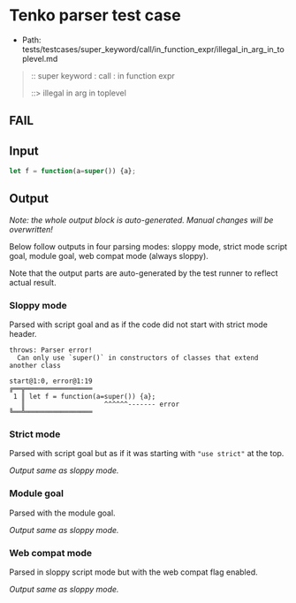 # Tenko parser test case

- Path: tests/testcases/super_keyword/call/in_function_expr/illegal_in_arg_in_toplevel.md

> :: super keyword : call : in function expr
>
> ::> illegal in arg in toplevel
## FAIL

## Input


`````js
let f = function(a=super()) {a};
`````

## Output

_Note: the whole output block is auto-generated. Manual changes will be overwritten!_

Below follow outputs in four parsing modes: sloppy mode, strict mode script goal, module goal, web compat mode (always sloppy).

Note that the output parts are auto-generated by the test runner to reflect actual result.

### Sloppy mode

Parsed with script goal and as if the code did not start with strict mode header.

`````
throws: Parser error!
  Can only use `super()` in constructors of classes that extend another class

start@1:0, error@1:19
╔══╦═════════════════
 1 ║ let f = function(a=super()) {a};
   ║                    ^^^^^^------- error
╚══╩═════════════════

`````

### Strict mode

Parsed with script goal but as if it was starting with `"use strict"` at the top.

_Output same as sloppy mode._

### Module goal

Parsed with the module goal.

_Output same as sloppy mode._

### Web compat mode

Parsed in sloppy script mode but with the web compat flag enabled.

_Output same as sloppy mode._
